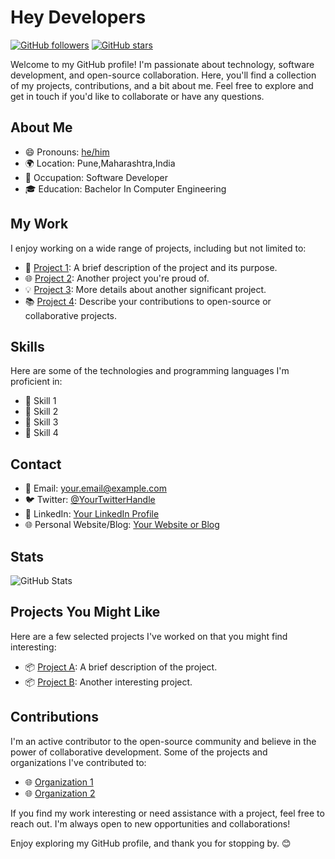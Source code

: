 # Hey Developers

[![GitHub followers](https://img.shields.io/github/followers/surajkale07?style=social)](https://github.com/surajkale07?tab=followers)
[![GitHub stars](https://img.shields.io/github/stars/surajkale07?style=social)](https://github.com/surajkale07?tab=stars)

Welcome to my GitHub profile! I'm passionate about technology, software development, and open-source collaboration. Here, you'll find a collection of my projects, contributions, and a bit about me. Feel free to explore and get in touch if you'd like to collaborate or have any questions.

## About Me

- 😄 Pronouns: [he/him](https://pronoun.is/he)
- 🌍 Location: Pune,Maharashtra,India
- 💼 Occupation: Software Developer
- 🎓 Education:  Bachelor In Computer Engineering

## My Work

I enjoy working on a wide range of projects, including but not limited to:

- 🚀 [Project 1](https://github.com/<YourGitHubUsername>/project1): A brief description of the project and its purpose.
- 🌐 [Project 2](https://github.com/<YourGitHubUsername>/project2): Another project you're proud of.
- 💡 [Project 3](https://github.com/<YourGitHubUsername>/project3): More details about another significant project.
- 📚 [Project 4](https://github.com/<YourGitHubUsername>/project4): Describe your contributions to open-source or collaborative projects.

## Skills

Here are some of the technologies and programming languages I'm proficient in:

- 🔧 Skill 1
- 🔧 Skill 2
- 🔧 Skill 3
- 🔧 Skill 4

## Contact

- 📧 Email: your.email@example.com
- 🐦 Twitter: [@YourTwitterHandle](https://twitter.com/YourTwitterHandle)
- 💬 LinkedIn: [Your LinkedIn Profile](https://www.linkedin.com/in/yourlinkedinprofile)
- 🌐 Personal Website/Blog: [Your Website or Blog](https://www.yourwebsite.com)

## Stats

![GitHub Stats](https://github-readme-stats.vercel.app/api?username=<YourGitHubUsername>&show_icons=true&theme=dark)

## Projects You Might Like

Here are a few selected projects I've worked on that you might find interesting:

- 📦 [Project A](https://github.com/<YourGitHubUsername>/project-a): A brief description of the project.
- 📦 [Project B](https://github.com/<YourGitHubUsername>/project-b): Another interesting project.

## Contributions

I'm an active contributor to the open-source community and believe in the power of collaborative development. Some of the projects and organizations I've contributed to:

- 🌐 [Organization 1](https://github.com/org1)
- 🌐 [Organization 2](https://github.com/org2)

If you find my work interesting or need assistance with a project, feel free to reach out. I'm always open to new opportunities and collaborations!

Enjoy exploring my GitHub profile, and thank you for stopping by. 😊

